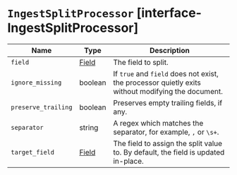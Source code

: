 # `IngestSplitProcessor` [interface-IngestSplitProcessor]

| Name | Type | Description |
| - | - | - |
| `field` | [Field](./Field.md) | The field to split. |
| `ignore_missing` | boolean | If `true` and `field` does not exist, the processor quietly exits without modifying the document. |
| `preserve_trailing` | boolean | Preserves empty trailing fields, if any. |
| `separator` | string | A regex which matches the separator, for example, `,` or `\s+`. |
| `target_field` | [Field](./Field.md) | The field to assign the split value to. By default, the field is updated in-place. |
